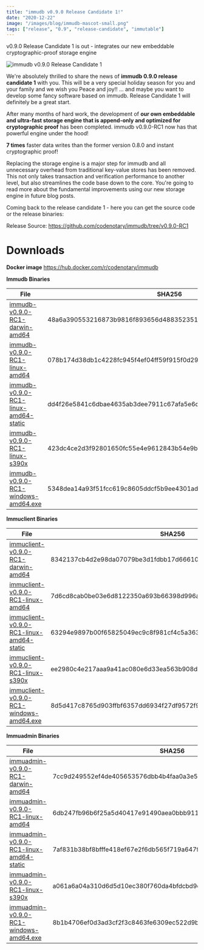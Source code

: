 ```yaml
---
title: "immudb v0.9.0 Release Candidate 1!"
date: "2020-12-22"
image: "/images/blog/immudb-mascot-small.png"
tags: ["release", "0.9", "release-candidate", "immutable"]
---
```


v0.9.0 Release Candidate 1 is out - integrates our new embeddable cryptographic-proof storage engine

![immudb v0.9.0 Release Candidate 1](/images/blog/immudb-mascot-small.png)

We're absolutely thrilled to share the news of **immudb 0.9.0 release candidate 1** with you.
This will be a very special holiday season for you and your family and we wish you Peace and joy!! ... and maybe you want to develop some fancy software based on immudb. Release Candidate 1 will definitely be a great start. 

After many months of hard work, the development of **our own embeddable and ultra-fast storage engine that is append-only and optimized for cryptographic proof** has been completed.
immudb v0.9.0-RC1 now has that powerful engine under the hood! 

**7 times** faster data writes than the former version 0.8.0 and instant cryptographic proof!

Replacing the storage engine is a major step for immudb and all unnecessary overhead from traditional key-value stores has been removed. This not only takes transaction and verification performance to another level, but also streamlines the code base down to the core.
You're going to read more about the fundamental improvements using our new storage engine in future blog posts.

Coming back to the release candidate 1 - here you can get the source code or the release binaries:

Release Source:
https://github.com/codenotary/immudb/tree/v0.9.0-RC1

# Downloads

**Docker image**
https://hub.docker.com/r/codenotary/immudb

**Immudb Binaries**

File | SHA256
------------- | -------------
[immudb-v0.9.0-RC1-darwin-amd64](https://github.com/codenotary/immudb/releases/download/v0.9.0-RC1/immudb-v0.9.0-RC1-darwin-amd64) | 48a6a390553216873b9816f893656d4883523512c135c268e228c13fdbebb903 
[immudb-v0.9.0-RC1-linux-amd64](https://github.com/codenotary/immudb/releases/download/v0.9.0-RC1/immudb-v0.9.0-RC1-linux-amd64) | 078b174d38db1c4228fc945f4ef04ff59f915f0d29069cecfb560731850bdae3 
[immudb-v0.9.0-RC1-linux-amd64-static](https://github.com/codenotary/immudb/releases/download/v0.9.0-RC1/immudb-v0.9.0-RC1-linux-amd64-static) | dd4f26e5841c6dbae4635ab3dee7911c67afa5e6da86c63d5dd1bec36f36021e 
[immudb-v0.9.0-RC1-linux-s390x](https://github.com/codenotary/immudb/releases/download/v0.9.0-RC1/immudb-v0.9.0-RC1-linux-s390x) | 423dc4ce2d3f92801650fc55e4e9612843b54e9bffb0ca1c0ef09cc25ae78f59 
[immudb-v0.9.0-RC1-windows-amd64.exe](https://github.com/codenotary/immudb/releases/download/v0.9.0-RC1/immudb-v0.9.0-RC1-windows-amd64.exe) | 5348dea14a93f51fcc619c8605ddcf5b9ee4301ad3efe803d8014e477f33cc23 

**Immuclient Binaries**

File | SHA256
------------- | -------------
[immuclient-v0.9.0-RC1-darwin-amd64](https://github.com/codenotary/immudb/releases/download/v0.9.0-RC1/immuclient-v0.9.0-RC1-darwin-amd64) | 8342137cb4d2e98da07079be3d1fdbb17d6661027dec6451a936045c4aa1fe38 
[immuclient-v0.9.0-RC1-linux-amd64](https://github.com/codenotary/immudb/releases/download/v0.9.0-RC1/immuclient-v0.9.0-RC1-linux-amd64) | 7d6cd8cab0be03e6d8122350a693b66398d996ad9c0b3c19067c867b254e0ce0 
[immuclient-v0.9.0-RC1-linux-amd64-static](https://github.com/codenotary/immudb/releases/download/v0.9.0-RC1/immuclient-v0.9.0-RC1-linux-amd64-static) | 63294e9897b00f65825049ec9c8f981cf4c5a363ac8bf2748416d1225a9fb1f7 
[immuclient-v0.9.0-RC1-linux-s390x](https://github.com/codenotary/immudb/releases/download/v0.9.0-RC1/immuclient-v0.9.0-RC1-linux-s390x) | ee2980c4e217aaa9a41ac080e6d33ea563b908d008a4ec7038d4c16cb40c847f 
[immuclient-v0.9.0-RC1-windows-amd64.exe](https://github.com/codenotary/immudb/releases/download/v0.9.0-RC1/immuclient-v0.9.0-RC1-windows-amd64.exe) | 8d5d417c8765d903ffbf6357dd6934f27df9572f9821d066caa3eaad6f2a5d73

**Immuadmin Binaries**

File | SHA256
------------- | -------------
[immuadmin-v0.9.0-RC1-darwin-amd64](https://github.com/codenotary/immudb/releases/download/v0.9.0-RC1/immuadmin-v0.9.0-RC1-darwin-amd64) | 7cc9d249552ef4de405653576dbb4b4faa0a3e5025f0337ab06cbbb8bcd01a59 
[immuadmin-v0.9.0-RC1-linux-amd64](https://github.com/codenotary/immudb/releases/download/v0.9.0-RC1/immuadmin-v0.9.0-RC1-linux-amd64) | 6db247fb96b6f25a5d40417e91490aea0bbb9113ae8d6ec0d0d82f94d09c2a66 
[immuadmin-v0.9.0-RC1-linux-amd64-static](https://github.com/codenotary/immudb/releases/download/v0.9.0-RC1/immuadmin-v0.9.0-RC1-linux-amd64-static) | 7af831b38bf8bfffe418ef67e2f6db565f719a647f917249deab83e2fd698a07 
[immuadmin-v0.9.0-RC1-linux-s390x](https://github.com/codenotary/immudb/releases/download/v0.9.0-RC1/immuadmin-v0.9.0-RC1-linux-s390x) | a061a6a04a310d6d5d10ec380f760da4bfdcbd9c0eae9c67bdabc535249730bf 
[immuadmin-v0.9.0-RC1-windows-amd64.exe](https://github.com/codenotary/immudb/releases/download/v0.9.0-RC1/immuadmin-v0.9.0-RC1-windows-amd64.exe) | 8b1b4706ef0d3ad3cf2f3c8463fe6309ec522d9b77ab78d41e9e43ab038ada6d 
